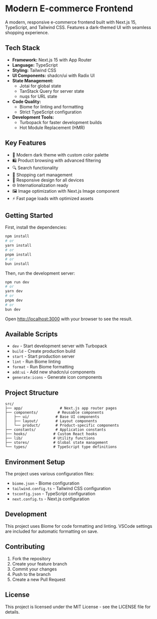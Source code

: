 # Modern E-commerce Frontend

A modern, responsive e-commerce frontend built with Next.js 15, TypeScript, and Tailwind CSS. Features a dark-themed UI with seamless shopping experience.

## Tech Stack

- **Framework:** Next.js 15 with App Router
- **Language:** TypeScript
- **Styling:** Tailwind CSS
- **UI Components:** shadcn/ui with Radix UI
- **State Management:** 
  - Jotai for global state
  - TanStack Query for server state
  - nuqs for URL state
- **Code Quality:**
  - Biome for linting and formatting
  - Strict TypeScript configuration
- **Development Tools:**
  - Turbopack for faster development builds
  - Hot Module Replacement (HMR)

## Key Features

- 🎨 Modern dark theme with custom color palette
- 🛍️ Product browsing with advanced filtering
- 🔍 Search functionality
- 🛒 Shopping cart management
- 📱 Responsive design for all devices
- 🌐 Internationalization ready
- 🖼️ Image optimization with Next.js Image component
- ⚡️ Fast page loads with optimized assets

## Getting Started

First, install the dependencies:

```bash
npm install
# or
yarn install
# or
pnpm install
# or
bun install
```

Then, run the development server:

```bash
npm run dev
# or
yarn dev
# or
pnpm dev
# or
bun dev
```

Open [http://localhost:3000](http://localhost:3000) with your browser to see the result.

## Available Scripts

- `dev` - Start development server with Turbopack
- `build` - Create production build
- `start` - Start production server
- `lint` - Run Biome linting
- `format` - Run Biome formatting
- `add:ui` - Add new shadcn/ui components
- `generate:icons` - Generate icon components

## Project Structure

```
src/
├── app/                 # Next.js app router pages
├── components/         # Reusable components
│   ├── ui/            # Base UI components
│   ├── layout/        # Layout components
│   └── product/       # Product-specific components
├── constants/         # Application constants
├── hooks/            # Custom React hooks
├── lib/              # Utility functions
├── stores/           # Global state management
└── types/            # TypeScript type definitions
```

## Environment Setup

The project uses various configuration files:

- `biome.json` - Biome configuration
- `tailwind.config.ts` - Tailwind CSS configuration
- `tsconfig.json` - TypeScript configuration
- `next.config.ts` - Next.js configuration

## Development

This project uses Biome for code formatting and linting. VSCode settings are included for automatic formatting on save.

## Contributing

1. Fork the repository
2. Create your feature branch
3. Commit your changes
4. Push to the branch
5. Create a new Pull Request

## License

This project is licensed under the MIT License - see the LICENSE file for details.
